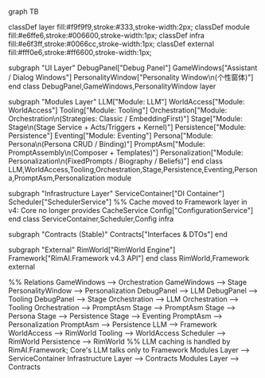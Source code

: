 graph TB

classDef layer fill:#f9f9f9,stroke:#333,stroke-width:2px;
classDef module fill:#e6ffe6,stroke:#006600,stroke-width:1px;
classDef infra fill:#e6f3ff,stroke:#0066cc,stroke-width:1px;
classDef external fill:#fff0e6,stroke:#ff6600,stroke-width:1px;

subgraph "UI Layer"
    DebugPanel["Debug Panel"]
    GameWindows["Assistant / Dialog Windows"]
    PersonalityWindow["Personality Window\\n(个性窗体)"]
end
class DebugPanel,GameWindows,PersonalityWindow layer

subgraph "Modules Layer"
    LLM["Module: LLM"]
    WorldAccess["Module: WorldAccess"]
    Tooling["Module: Tooling"]
    Orchestration["Module: Orchestration\\n(Strategies: Classic / EmbeddingFirst)"]
    Stage["Module: Stage\\n(Stage Service + Acts/Triggers + Kernel)"]
    Persistence["Module: Persistence"]
    Eventing["Module: Eventing"]
    Persona["Module: Persona\\n(Persona CRUD / Binding)"]
    PromptAsm["Module: PromptAssembly\\n(Composer + Templates)"]
    Personalization["Module: Personalization\\n(FixedPrompts / Biography / Beliefs)"]
end
class LLM,WorldAccess,Tooling,Orchestration,Stage,Persistence,Eventing,Persona,PromptAsm,Personalization module

subgraph "Infrastructure Layer"
    ServiceContainer["DI Container"]
    Scheduler["SchedulerService"]
    %% Cache moved to Framework layer in v4: Core no longer provides CacheService
    Config["ConfigurationService"]
end
class ServiceContainer,Scheduler,Config infra

subgraph "Contracts (Stable)"
    Contracts["Interfaces & DTOs"]
end

subgraph "External"
    RimWorld["RimWorld Engine"]
    Framework["RimAI.Framework v4.3 API"]
end
class RimWorld,Framework external

%% Relations
GameWindows --> Orchestration
GameWindows --> Stage
PersonalityWindow --> Personalization
DebugPanel --> LLM
DebugPanel --> Tooling
DebugPanel --> Stage
Orchestration --> LLM
Orchestration --> Tooling
Orchestration --> PromptAsm
Stage --> PromptAsm
Stage --> Persona
Stage --> Persistence
Stage --> Eventing
PromptAsm --> Personalization
PromptAsm --> Persistence
LLM --> Framework
WorldAccess --> RimWorld
Tooling --> WorldAccess
Scheduler --> RimWorld
Persistence --> RimWorld
%% LLM caching is handled by RimAI.Framework; Core's LLM talks only to Framework
Modules Layer --> ServiceContainer
Infrastructure Layer --> Contracts
Modules Layer --> Contracts
